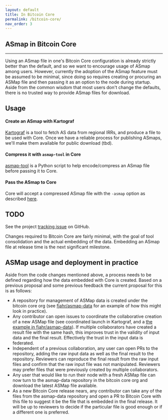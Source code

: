 ```yaml
---
layout: default
title: In Bitcoin Core
permalink: /bitcoin-core/
nav_order: 3
---
```


## ASmap in Bitcoin Core

---------------------

Using an ASmap file in one's Bitcoin Core configuration is already strictly better than the default, and so we want to encourage usage of ASmap among users. However, currently the adoption of the ASmap feature must be assumed to be minimal, since doing so requires creating or procuring an ASMap file and then passing it as an option to the node during startup. Aside from the common wisdom that most users don't change the defaults, there is no trusted way to provide ASmap files for download.

## Usage

#### Create an ASmap with Kartograf

[Kartograf](https://github.com/fjahr/kartograf) is a tool to fetch AS data from regional IRRs, and produce a file to be used with Core. Once we have a reliable process for publishing ASmaps, we'll make them available for public download (tbd).

#### Compress it with `asmap-tool` in Core

[asmap-tool](https://github.com/bitcoin/bitcoin/tree/master/contrib/asmap) is a Python script to help encode/compress an ASmap file before passing it to Core.

#### Pass the ASmap to Core

Core will accept a compressed ASmap file with the `-asmap` option as described [here](https://github.com/bitcoin/bitcoin/blob/master/doc/release-notes/release-notes-0.20.0.md#new-settings).

## TODO

See the project [tracking issue](https://github.com/bitcoin/bitcoin/issues/28794) on GitHub.

Changes required to Bitcoin Core are fairly minimal, with the goal of tool consolidation and the actual embedding of the data. Embedding an ASmap file at release time is the next significant milestone.

## ASMap usage and deployment in practice

Aside from the code changes mentioned above, a process needs to be defined regarding how the data embedded with Core is created. Based on a previous proposal and some previous feedback the current proposal for this is as follows:

- A repository for management of ASMap data is created under the bitcoin core org (see [fjahr/asmap-data](https://github.com/bitcoin/bitcoin/issues/28794) for an example of how this might look in practice).
- Any contributor can open issues to coordinate the collaborative creation of a new ASMap file (see coordinated launch in Kartograf, and a [the example in fjahr/asmap-data](https://github.com/fjahr/asmap-data/issues/4)). If multiple collaborators have created a result file with the same hash, this improves trust in the validity of input data and the final result. Effectively the trust in the input data is federated.
- Independent of a previous collaboration, any user can open PRs to the repository, adding the raw input data as well as the final result to the repository. Reviewers can reproduce the final result from the raw input files and confirm that the raw input file was not manipulated. Reviewers may prefer files that were previously created by multiple collaborators.
- Any user that would like to run their node with a fresh ASMap file can now turn to the asmap-data repository in the bitcoin core org and download the latest ASMap file available.
- As a new Bitcoin Core release nears, any contributor can take any of the files from the asmap-data repository and open a PR to Bitcoin Core with this file to suggest it be the file that is embedded in the final release. It will be up to reviewers to decide if the particular file is good enough or if a different one is preferred.
